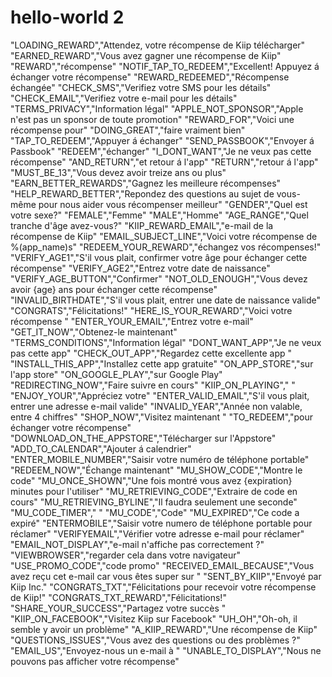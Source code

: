 # hello-world 2

"LOADING_REWARD","Attendez, votre récompense de Kiip télécharger"
"EARNED_REWARD","Vous avez gagner une récompense de Kiip"
"REWARD","récompense"
"NOTIF_TAP_TO_REDEEM","Excellent! Appuyez á échanger votre récompense"
"REWARD_REDEEMED","Récompense échangée"
"CHECK_SMS","Verifiez votre SMS pour les détails"
"CHECK_EMAIL","Verifiez votre e-mail pour les détails"
"TERMS_PRIVACY","Information légal"
"APPLE_NOT_SPONSOR","Apple n'est pas un sponsor de toute  promotion"
"REWARD_FOR","Voici une récompense pour"
"DOING_GREAT","faire vraiment bien"
"TAP_TO_REDEEM","Appuyer á échanger"
"SEND_PASSBOOK","Envoyer á Passbook"
"REDEEM","échanger"
"I_DONT_WANT","Je ne veux pas cette récompense"
"AND_RETURN","et retour á l'app"
"RETURN","retour á l'app"
"MUST_BE_13","Vous devez avoir treize ans ou plus"
"EARN_BETTER_REWARDS","Gagnez les meilleure récompenses"
"HELP_REWARD_BETTER","Repondez des questions au sujet de vous-même pour nous aider vous récompenser meilleur"
"GENDER","Quel est votre sexe?"
"FEMALE","Femme"
"MALE","Homme"
"AGE_RANGE","Quel tranche d'âge avez-vous?"
"KIIP_REWARD_EMAIL","e-mail de la récompense de Kiip"
"EMAIL_SUBJECT_LINE","Voici votre récompense de %(app_name)s"
"REDEEM_YOUR_REWARD","échangez vos récompenses!"
"VERIFY_AGE1","S'il vous plait, confirmer votre âge pour échanger cette récompense"
"VERIFY_AGE2","Entrez votre date de naissance"
"VERIFY_AGE_BUTTON","Confirmer"
"NOT_OLD_ENOUGH","Vous devez avoir {age} ans pour échanger cette récompense"
"INVALID_BIRTHDATE","S'il vous plait, entrer une date de naissance valide"
"CONGRATS","Félicitations!"
"HERE_IS_YOUR_REWARD","Voici votre récompense "
"ENTER_YOUR_EMAIL","Entrez votre e-mail"
"GET_IT_NOW","Obtenez-le maintenant"
"TERMS_CONDITIONS","Information légal"
"DONT_WANT_APP","Je ne veux pas cette app"
"CHECK_OUT_APP","Regardez cette excellente app "
"INSTALL_THIS_APP","Installez cette app gratuite"
"ON_APP_STORE","sur l'app store"
"ON_GOOGLE_PLAY","sur Google Play"
"REDIRECTING_NOW","Faire suivre en cours"
"KIIP_ON_PLAYING"," "
"ENJOY_YOUR","Appréciez votre"
"ENTER_VALID_EMAIL","S'il vous plait, entrer une adresse e-mail valide"
"INVALID_YEAR","Année non valable, entre 4 chiffres"
"SHOP_NOW","Visitez maintenant       "
"TO_REDEEM","pour échanger votre récompense"
"DOWNLOAD_ON_THE_APPSTORE","Télécharger sur l'Appstore"
"ADD_TO_CALENDAR","Ajouter á calendrier"
"ENTER_MOBILE_NUMBER","Saisir votre numéro de téléphone portable"
"REDEEM_NOW","Échange maintenant"
"MU_SHOW_CODE","Montre le code"
"MU_ONCE_SHOWN","Une fois montré vous avez {expiration} minutes pour l'utiliser"
"MU_RETRIEVING_CODE","Extraire de code en cours"
"MU_RETRIEVING_BYLINE","Il faudra seulement une seconde"
"MU_CODE_TIMER"," "
"MU_CODE","Code"
"MU_EXPIRED","Ce code a expiré"
"ENTERMOBILE","Saisir votre numero de téléphone portable pour réclamer"
"VERIFYEMAIL","Vérifier votre adresse e-mail pour réclamer"
"EMAIL_NOT_DISPLAY","e-mail  n'affiche  pas correctement ?"
"VIEWBROWSER","regarder cela dans votre navigateur"
"USE_PROMO_CODE","code promo"
"RECEIVED_EMAIL_BECAUSE","Vous avez reçu cet e-mail car vous êtes super sur "
"SENT_BY_KIIP","Envoyé par Kiip Inc."
"CONGRATS_TXT","Félicitations pour recevoir votre récompense de Kiip!"
"CONGRATS_TXT_REWARD","Félicitations!"
"SHARE_YOUR_SUCCESS","Partagez votre succès "
"KIIP_ON_FACEBOOK","Visitez Kiip sur Facebook"
"UH_OH","Oh-oh, il semble y avoir un problème"
"A_KIIP_REWARD","Une récompense de Kiip"
"QUESTIONS_ISSUES","Vous avez des questions ou des problèmes ?"
"EMAIL_US","Envoyez-nous un e-mail à "
"UNABLE_TO_DISPLAY","Nous ne pouvons pas afficher votre récompense"
